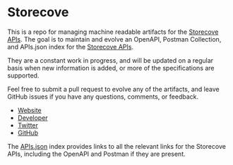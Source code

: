 # StorecoveThis is a repo for managing machine readable artifacts for the [Storecove APIs](http://storecove.com). The goal is to maintain and evolve an OpenAPI, Postman Collection, and APIs.json index for the [Storecove APIs](http://storecove.com).They are a constant work in progress, and will be updated on a regular basis when new information is added, or more of the specifications are supported.Feel free to submit a pull request to evolve any of the artifacts, and leave GitHub issues if you have any questions, comments, or feedback.- [Website](http://storecove.com)- [Developer](http://storecove.com)- [Twitter](https://twitter.com/storecove)- [GitHub](https://github.com/storecove)The [APIs.json](https://github.com/api-evangelist/storecove/blob/master/apis.json) index provides links to all the relevant links for the Storecove APIs, including the OpenAPI and Postman if they are present.